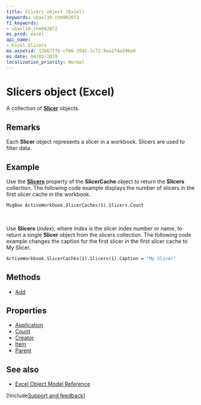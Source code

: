```yaml
---
title: Slicers object (Excel)
keywords: vbaxl10.chm902072
f1_keywords:
- vbaxl10.chm902072
ms.prod: excel
api_name:
- Excel.Slicers
ms.assetid: 12b67ff5-cf66-35d1-2c72-9aa2f4a396a0
ms.date: 04/02/2019
localization_priority: Normal
---
```



# Slicers object (Excel)

A collection of **[Slicer](Excel.Slicer.md)** objects.


## Remarks

Each **Slicer** object represents a slicer in a workbook. Slicers are used to filter data.


## Example

Use the **[Slicers](Excel.SlicerCache.Slicers.md)** property of the **SlicerCache** object to return the **Slicers** collection. The following code example displays the number of slicers in the first slicer cache in the workbook.

```vb
MsgBox ActiveWorkbook.SlicerCaches(1).Slicers.Count
```

<br/>

Use **Slicers** (_index_), where _index_ is the slicer index number or name, to return a single **Slicer** object from the slicers collection. The following code example changes the caption for the first slicer in the first slicer cache to My Slicer.

```vb
ActiveWorkbook.SlicerCaches(1).Slicers(1).Caption = "My Slicer"
```

## Methods

- [Add](Excel.Slicers.Add.md)

## Properties

- [Application](Excel.Slicers.Application.md)
- [Count](Excel.Slicers.Count.md)
- [Creator](Excel.Slicers.Creator.md)
- [Item](Excel.Slicers.Item.md)
- [Parent](Excel.Slicers.Parent.md)

## See also

- [Excel Object Model Reference](overview/Excel/object-model.md)

[!include[Support and feedback](~/includes/feedback-boilerplate.md)]